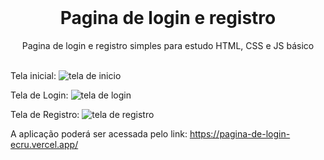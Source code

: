 <br />
<p align="center">
    <h1 align="center">Pagina de login e registro</h1>

  <p align="center">    
     Pagina de login e registro simples para estudo HTML, CSS e JS básico     <br />
    <br />
  </p> 


Tela inicial: 
![tela de inicio](https://user-images.githubusercontent.com/34948480/235534526-2e071d47-9cde-4d2a-a5e5-3391a52499e3.png)


Tela de Login:
![tela de login](https://user-images.githubusercontent.com/34948480/235534552-3e109fba-bbfd-4150-b9a8-5441cc2923c7.png)


Tela de Registro: 
![tela de registro](https://user-images.githubusercontent.com/34948480/235534568-83e6839f-0a50-4ffa-8257-53c7e8498184.png)


A aplicação poderá ser acessada pelo link: https://pagina-de-login-ecru.vercel.app/
